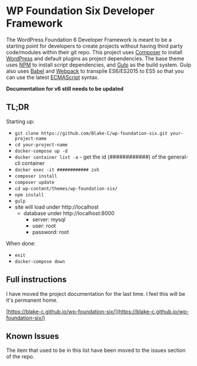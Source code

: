 # WP Foundation Six Developer Framework

The WordPress Foundation 6 Developer Framework is meant to be a starting point for developers to create projects without having third party code/modules within their git repo. This project uses [Composer](https://getcomposer.org/) to install [WordPress](https://wordpress.org/) and default plugins as project dependencies. The base theme uses [NPM](https://www.npmjs.com/) to install script dependencies, and [Gulp](http://gulpjs.com/) as the build system. Gulp also uses [Babel](http://babeljs.io/) and [Webpack](https://webpack.github.io/) to transpile ES6/ES2015 to ES5 so that you can use the latest [ECMAScript](https://en.wikipedia.org/wiki/ECMAScript) syntax.

**Documentation for v6 still needs to be updated**

## TL;DR

Starting up:

-   `git clone https://github.com/Blake-C/wp-foundation-six.git your-project-name`
-   `cd your-project-name`
-   `docker-compose up -d`
-   `docker container list -a` - get the id (############) of the general-cli container
-   `docker exec -it ############ zsh`
-   `composer install`
-   `composer update`
-   `cd wp-content/themes/wp-foundation-six/`
-   `npm install`
-   `gulp`
-   site will load under http://localhost
    - database under http://localhost:8000
        - server: mysql
        - user: root
        - password: root

When done:

-   `exit`
-   `docker-compose down`

## Full instructions

I have moved the project documentation for the last time. I feel this will be it's permanent home.

[https://blake-c.github.io/wp-foundation-six/](https://blake-c.github.io/wp-foundation-six/)

## Known Issues

The item that used to be in this list have been moved to the issues section of the repo.
